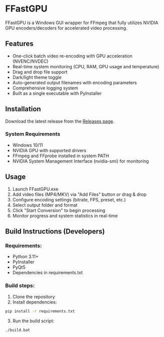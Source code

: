 # FFastGPU

FFastGPU is a Windows GUI wrapper for FFmpeg that fully utilizes NVIDIA GPU encoders/decoders for accelerated video processing.

## Features
- One-click batch video re-encoding with GPU acceleration (NVENC/NVDEC)
- Real-time system monitoring (CPU, RAM, GPU usage and temperature)
- Drag and drop file support
- Dark/light theme toggle
- Auto-generated output filenames with encoding parameters
- Comprehensive logging system
- Built as a single executable with PyInstaller

## Installation
Download the latest release from the [Releases page](https://github.com/Msadr471/FFastGPU/releases).

### System Requirements
- Windows 10/11
- NVIDIA GPU with supported drivers
- FFmpeg and FFprobe installed in system PATH
- NVIDIA System Management Interface (nvidia-smi) for monitoring

## Usage
1. Launch FFastGPU.exe
2. Add video files (MP4/MKV) via "Add Files" button or drag & drop
3. Configure encoding settings (bitrate, FPS, preset, etc.)
4. Select output folder and format
5. Click "Start Conversion" to begin processing
6. Monitor progress and system statistics in real-time

## Build Instructions (Developers)

### Requirements:
- Python 3.11+
- PyInstaller
- PyQt5
- Dependencies in requirements.txt

### Build steps:
1. Clone the repository
2. Install dependencies:
```bash
pip install -r requirements.txt
```
3. Run the build script:
```bash
./build.bat
```